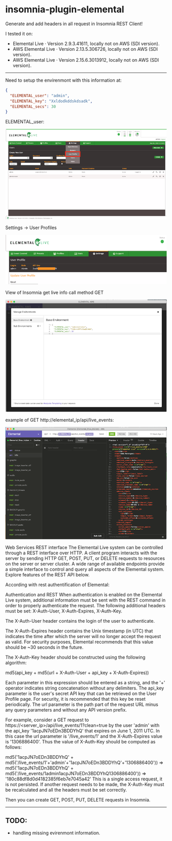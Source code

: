 # insomnia-plugin-elemental
Generate and add headers in all request in Insomnia REST Client!

I tested it on:
- Elemental Live · Version 2.9.3.41611, locally not on AWS (SDI version).
- AWS Elemental Live · Version 2.13.5.306726, locally not on AWS (SDI version).
- AWS Elemental Live · Version 2.15.6.3013912, locally not on AWS (SDI version).


----

Need to setup the envirenmont with this information at:
```json
{
  "ELEMENTAL_user": "admin",
  "ELEMENTAL_key": "Xxldodkddskdsadk",
  "ELEMENTAL_secs": 30
}
```

ELEMENTAL_user:

![find user and api key](/images/ELEMENTAL_key_01.png)

Settings -> User Profiles 

![find user and api key](/images/ELEMENTAL_key_02.png)

View of Insomnia get live info call method GET

![insomnia envirenmont ](/images/INSOMNIA_envirenmont.png)

example of GET http://elemental_ip/api/live_events:

![insomnia rest calls](/images/INSOMNIA_info.png)

Web Services REST interface
The Elemental Live system can be controlled through a REST interface over HTTP. A client program interacts with the server by sending HTTP GET, POST, PUT, or DELETE requests to resources on the server or server cluster. A wide range of available endpoints provide a simple interface to control and query all aspects of the Elemental system. Explore features of the REST API below.

According with rest authentification of Elemental:

Authentication and REST
When authentication is enabled on the Elemental Live system, additional information must be sent with the REST command in order to properly authenticate the request. The following additional headers must be set: X-Auth-User, X-Auth-Expires, X-Auth-Key.

The X-Auth-User header contains the login of the user to authenticate.

The X-Auth-Expires header contains the Unix timestamp (in UTC) that indicates the time after which the server will no longer accept the request as valid. For security purposes, Elemental recommends that this value should be ~30 seconds in the future.

The X-Auth-Key header should be constructed using the following algorithm:

md5(api_key + md5(url + X-Auth-User + api_key + X-Auth-Expires))

Each parameter in this expression should be entered as a string, and the '+' operator indicates string concatenation without any delimiters. The api_key parameter is the user's secret API key that can be retrieved on the User Profile page. For security, it is recommended that this key be reset periodically. The url parameter is the path part of the request URL minus any query parameters and without any API version prefix.

For example, consider a GET request to https://<server_ip>/api/live_events/1?clean=true by the user 'admin' with the api_key '1acpJN7oEDn3BDDYhQ' that expires on June 1, 2011 UTC. In this case the url parameter is '/live_events/1' and the X-Auth-Expires value is '1306886400'. Thus the value of X-Auth-Key should be computed as follows:

md5('1acpJN7oEDn3BDDYhQ' + md5('/live_events/1'+'admin'+'1acpJN7oEDn3BDDYhQ'+'1306886400'))
=> md5('1acpJN7oEDn3BDDYhQ' + md5('/live_events/1admin1acpJN7oEDn3BDDYhQ1306886400'))
=> '180c88df8d0d4182385f6eb7e7045a42'
This is a single access request, it is not persisted. If another request needs to be made, the X-Auth-Key must be recalculated and all the headers must be set correctly.


Then you can create GET, POST, PUT, DELETE requests in Insomnia.


----

## TODO:

* handling missing evirenmont information.

